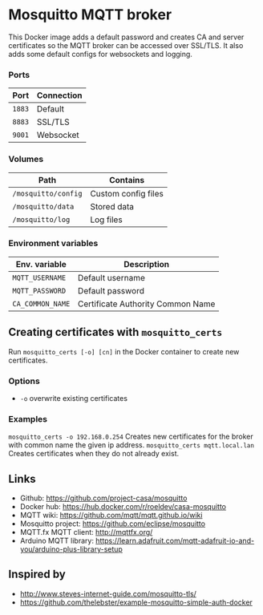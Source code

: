 Mosquitto MQTT broker
=====================

This Docker image adds a default password and creates CA and server certificates so the MQTT broker can be accessed 
over SSL/TLS. It also adds some default configs for websockets and logging.

### Ports
| Port | Connection |
|------|------------|
|```1883```| Default
|```8883```| SSL/TLS
|```9001```| Websocket

### Volumes
| Path | Contains |
|------|----------|
|```/mosquitto/config```| Custom config files
|```/mosquitto/data```  | Stored data
|```/mosquitto/log```   | Log files

### Environment variables
| Env. variable | Description |
|---------------|-------------|
|```MQTT_USERNAME```| Default username
|```MQTT_PASSWORD```| Default password
|```CA_COMMON_NAME```| Certificate Authority Common Name 

## Creating certificates with `mosquitto_certs`
Run ```mosquitto_certs [-o] [cn]``` in the Docker container to create new certificates.

### Options
- `-o` overwrite existing certificates

### Examples
`mosquitto_certs -o 192.168.0.254` Creates new certificates for the broker with common name the given ip address.
`mosquitto_certs mqtt.local.lan` Creates certificates when they do not already exist.


## Links
- Github: https://github.com/project-casa/mosquitto
- Docker hub: https://hub.docker.com/r/roeldev/casa-mosquitto
- MQTT wiki: https://github.com/mqtt/mqtt.github.io/wiki
- Mosquitto project: https://github.com/eclipse/mosquitto
- MQTT.fx MQTT client: http://mqttfx.org/
- Arduino MQTT library: https://learn.adafruit.com/mqtt-adafruit-io-and-you/arduino-plus-library-setup

## Inspired by
- http://www.steves-internet-guide.com/mosquitto-tls/
- https://github.com/thelebster/example-mosquitto-simple-auth-docker

